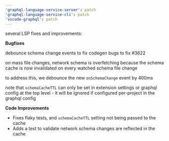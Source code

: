 ```yaml
---
'graphql-language-service-server': patch
'graphql-language-service-cli': patch
'vscode-graphql': patch
---
```


several LSP fixes and improvements:

**Bugfixes**

debounce schema change events to fix codegen bugs to fix #3622

on mass file changes, network schema is overfetching because the schema cache is now invalidated on every watched schema file change

to address this, we debounce the new `onSchemaChange` event by 400ms

note that `schemaCacheTTL` can only be set in extension settings or graphql config at the top level - it will be ignored if configured per-project in the graphql config

**Code Improvements**

- Fixes flaky tests, and `schemaCacheTTL` setting not being passed to the cache
- Adds a test to validate network schema changes are reflected in the cache
